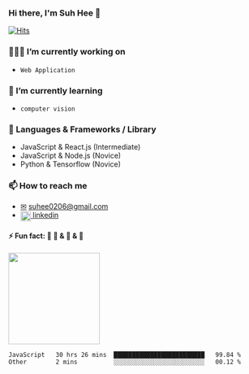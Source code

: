 ### Hi there, I'm Suh Hee 👋

<!--
**0hee0/0hee0** is a ✨ _special_ ✨ repository because its `README.md` (this file) appears on your GitHub profile.

Here are some ideas to get you started:

- 🔭 I’m currently working on ...
- 🌱 I’m currently learning ...
- 👯 I’m looking to collaborate on ...
- 🤔 I’m looking for help with ...
- 💬 Ask me about ...
- 📫 How to reach me: ...
- 😄 Pronouns: ...
- ⚡ Fun fact: ...
-->

[![Hits](https://hits.seeyoufarm.com/api/count/incr/badge.svg?url=https%3A%2F%2Fgithub.com%2F0hee0&count_bg=%239C27B0&title_bg=%23555555&icon=&icon_color=%239C27B0&title=hits&edge_flat=false)](https://hits.seeyoufarm.com)

### 👩🏻‍💻 I’m currently working on 
- `Web Application`

### 🌱 I’m currently learning 
- `computer vision`

### 🌟 Languages & Frameworks / Library
- JavaScript & React.js (Intermediate)
- JavaScript & Node.js (Novice)
- Python & Tensorflow (Novice)

### 📫 How to reach me 
- [✉](mailto:suhee0206@gmail.com) suhee0206@gmail.com
- <a href="https://linkedin.com/in/suhee0206@gmail.com" target="blank"><img align="center" src="https://cdn.jsdelivr.net/npm/simple-icons@3.0.1/icons/linkedin.svg" alt="suhee0206@gmail.com" height="20" width="20" /> linkedin</a>

#### ⚡ Fun fact: 💜 📸 & 🎾 & 🍷

<img height="180em" src="https://github-readme-stats.vercel.app/api?username=0hee0&show_icons=true&hide_border=true&&count_private=true&include_all_commits=true" />

<!--START_SECTION:waka-->
```text
JavaScript   30 hrs 26 mins  █████████████████████████   99.84 % 
Other        2 mins          ░░░░░░░░░░░░░░░░░░░░░░░░░   00.12 % 
```
<!--END_SECTION:waka-->


